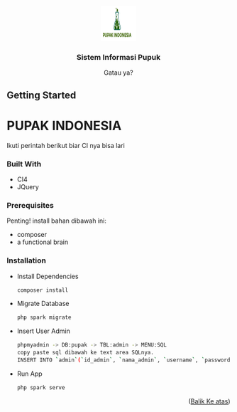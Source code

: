 <br />
<div align="center">
  <a href="https://github.com/github_username/repo_name">
    <img src="./public/assets/images/Pupak indonesia.png" alt="Logo" width="80" height="80">
  </a>

<h3 align="center">Sistem Informasi Pupuk</h3>

  <p align="center">
    Gatau ya?
    <br />
  </p>
</div>

<!-- GETTING STARTED -->
## Getting Started

# PUPAK INDONESIA
Ikuti perintah berikut biar CI nya bisa lari

### Built With

* CI4
* JQuery

### Prerequisites

Penting! install bahan dibawah ini:
* composer
* a functional brain

### Installation

* Install Dependencies
   ```sh
   composer install
   ```
* Migrate Database
   ```sh
   php spark migrate
   ```
* Insert User Admin
   ```sh
   phpmyadmin -> DB:pupak -> TBL:admin -> MENU:SQL 
   copy paste sql dibawah ke text area SQLnya.
   INSERT INTO `admin`(`id_admin`, `nama_admin`, `username`, `password`) VALUES ('1','admin','admin','$2a$12$9itAdyuzRwG7eDW/UmLl6OV1qGEGGWG1Hj75ZW7oP7jzojjoPrjKS')
   ```
* Run App
   ```sh
   php spark serve
   ```

<p align="right">(<a href="#readme-top">Balik Ke atas</a>)</p>